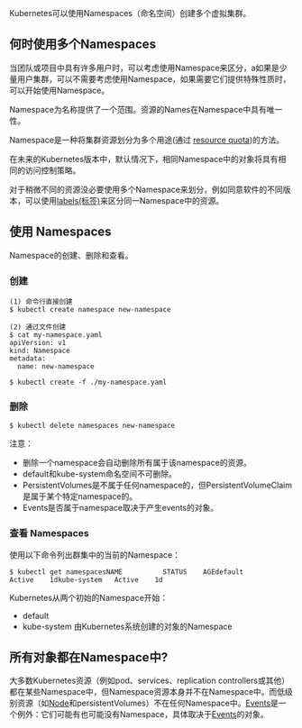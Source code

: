 Kubernetes可以使用Namespaces（命名空间）创建多个虚拟集群。

## 何时使用多个Namespaces

当团队或项目中具有许多用户时，可以考虑使用Namespace来区分，a如果是少量用户集群，可以不需要考虑使用Namespace，如果需要它们提供特殊性质时，可以开始使用Namespace。

Namespace为名称提供了一个范围。资源的Names在Namespace中具有唯一性。

Namespace是一种将集群资源划分为多个用途(通过 [resource quota](https://kubernetes.io/docs/concepts/policy/resource-quotas/))的方法。

在未来的Kubernetes版本中，默认情况下，相同Namespace中的对象将具有相同的访问控制策略。

对于稍微不同的资源没必要使用多个Namespace来划分，例如同意软件的不同版本，可以使用[labels(标签)](https://www.bookstack.cn/read/Kubernetes-zh/29.md)来区分同一Namespace中的资源。

## 使用 Namespaces

Namespace的创建、删除和查看。

### 创建

```
(1) 命令行直接创建
$ kubectl create namespace new-namespace
 
(2) 通过文件创建
$ cat my-namespace.yaml
apiVersion: v1
kind: Namespace
metadata:
  name: new-namespace
 
$ kubectl create -f ./my-namespace.yaml
```

### 删除

```
$ kubectl delete namespaces new-namespace
```

注意：

- 删除一个namespace会自动删除所有属于该namespace的资源。
- default和kube-system命名空间不可删除。
- PersistentVolumes是不属于任何namespace的，但PersistentVolumeClaim是属于某个特定namespace的。
- Events是否属于namespace取决于产生events的对象。

### 查看 Namespaces

使用以下命令列出群集中的当前的Namespace：

```
$ kubectl get namespacesNAME          STATUS    AGEdefault       Active    1dkube-system   Active    1d
```

Kubernetes从两个初始的Namespace开始：

- default
- kube-system 由Kubernetes系统创建的对象的Namespace



## 所有对象都在Namespace中?

大多数Kubernetes资源（例如pod、services、replication controllers或其他）都在某些Namespace中，但Namespace资源本身并不在Namespace中。而低级别资源（如[Node](https://www.bookstack.cn/read/Kubernetes-zh/32.md)和persistentVolumes）不在任何Namespace中。[Events](https://www.kubernetes.org.cn/1031.html)是一个例外：它们可能有也可能没有Namespace，具体取决于[Events](https://www.kubernetes.org.cn/1031.html)的对象。

